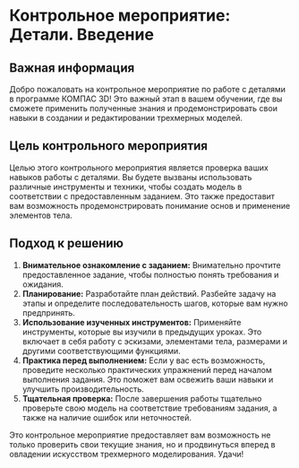 # Контрольное мероприятие: Детали. Введение

## Важная информация

Добро пожаловать на контрольное мероприятие по работе с деталями в программе КОМПАС 3D! Это важный этап в вашем обучении, где вы сможете применить полученные знания и продемонстрировать свои навыки в создании и редактировании трехмерных моделей.

## Цель контрольного мероприятия

Целью этого контрольного мероприятия является проверка ваших навыков работы с деталями. Вы будете вызваны использовать различные инструменты и техники, чтобы создать модель в соответствии с предоставленным заданием. Это также предоставит вам возможность продемонстрировать понимание основ и применение элементов тела.

## Подход к решению

1. **Внимательное ознакомление с заданием:** Внимательно прочтите предоставленное задание, чтобы полностью понять требования и ожидания.
2. **Планирование:** Разработайте план действий. Разбейте задачу на этапы и определите последовательность шагов, которые вам нужно предпринять.
3. **Использование изученных инструментов:** Применяйте инструменты, которые вы изучили в предыдущих уроках. Это включает в себя работу с эскизами, элементами тела, размерами и другими соответствующими функциями.
4. **Практика перед выполнением:** Если у вас есть возможность, проведите несколько практических упражнений перед началом выполнения задания. Это поможет вам освежить ваши навыки и улучшить производительность.
5. **Тщательная проверка:** После завершения работы тщательно проверьте свою модель на соответствие требованиям задания, а также на наличие ошибок или неточностей.

Это контрольное мероприятие предоставляет вам возможность не только проверить свои текущие знания, но и продвинуться вперед в овладении искусством трехмерного моделирования. Удачи!
